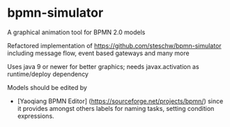 # bpmn-simulator
A graphical animation tool for BPMN 2.0 models

Refactored implementation of https://github.com/steschw/bpmn-simulator including message flow, event based gateways and many more

Uses java 9 or newer for better graphics; needs javax.activation as runtime/deploy dependency

Models should be edited by 
* [Yaoqiang BPMN Editor] (https://sourceforge.net/projects/bpmn/)
since it provides amongst others labels for naming tasks, setting condition expressions.